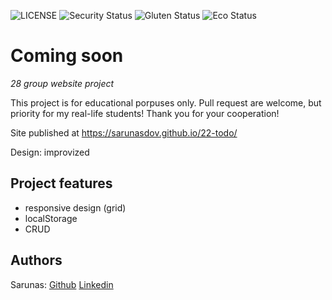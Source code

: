 ![LICENSE](https://img.shields.io/badge/license-MIT-blue.svg?style=flat-square)
![Security Status](https://img.shields.io/security-headers?label=Security&url=https%3A%2F%2Fgithub.com&style=flat-square)
![Gluten Status](https://img.shields.io/badge/Gluten-Free-green.svg)
![Eco Status](https://img.shields.io/badge/ECO-Friendly-green.svg)

# Coming soon

_28 group website project_

This project is for educational porpuses only. Pull request are welcome, but priority for my real-life students! Thank you for your cooperation!

Site published at https://sarunasdov.github.io/22-todo/

Design: improvized

## Project features

- responsive design (grid)
- localStorage
- CRUD

## Authors

Sarunas: [Github](https://github.com/SarunasDov)
[Linkedin](linkedin.com/in/sarunas-dovydaitis-7a5644174)
